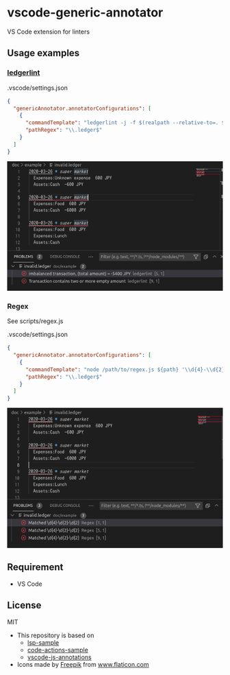 vscode-generic-annotator
=====

VS Code extension for linters


## Usage examples
### [ledgerlint](https://github.com/oshikiri/ledgerlint)
.vscode/settings.json
```json
{
  "genericAnnotator.annotatorConfigurations": [
    {
      "commandTemplate": "ledgerlint -j -f $(realpath --relative-to=. ${path})",
      "pathRegex": "\\.ledger$"
    }
  ]
}
```

![screenshot ledgerlint](./doc/example_ledgerlint.png)


### Regex
See scripts/regex.js

.vscode/settings.json
```json
{
  "genericAnnotator.annotatorConfigurations": [
    {
      "commandTemplate": "node /path/to/regex.js ${path} '\\d{4}-\\d{2}-\\d{2}'",
      "pathRegex": "\\.ledger$"
    }
  ]
}
```

![screenshot regex](./doc/example_regex.png)



## Requirement

- VS Code


## License

MIT

- This repository is based on
  - [lsp-sample](https://github.com/microsoft/vscode-extension-samples/tree/6f16dafc01a248ac39d450ecf56ae73274757644/lsp-sample)
  - [code-actions-sample](https://github.com/microsoft/vscode-extension-samples/tree/133fa26af64ba8760559c5a06299953673d60763/code-actions-sample)
  - [vscode-js-annotations](https://github.com/lannonbr/vscode-js-annotations)
- <div>Icons made by <a href="https://www.freepik.com" title="Freepik">Freepik</a> from <a href="https://www.flaticon.com/" title="Flaticon">www.flaticon.com</a></div>
